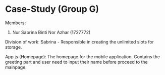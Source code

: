 # Case-Study (Group G)

Members:
1. Nur Sabrina Binti Nor Azhar (1727772)





Division of work:
Sabrina - Responsible in creating the unlimited slots for storage. 






App.js (Homepage): The homepage for the mobile application. Contains the greeting part and user need to input their name before proceed to the mainpage.





